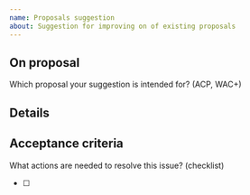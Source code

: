 ```yaml
---
name: Proposals suggestion
about: Suggestion for improving on of existing proposals
---
```


## On proposal

Which proposal your suggestion is intended for? (ACP, WAC+)

## Details



## Acceptance criteria

What actions are needed to resolve this issue? (checklist)

* [ ] 
